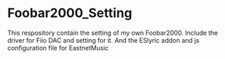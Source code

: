 # Foobar2000_Setting
This respository contain the setting of my own Foobar2000. Include the driver for Fiio DAC and setting for it. 
And the ESlyric addon and js configuration file for EastnetMusic
